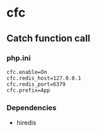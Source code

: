 # cfc

## Catch function call

### php.ini

```
cfc.enable=On
cfc.redis_host=127.0.0.1
cfc.redis_port=6379
cfc.prefix=App
```

### Dependencies

- hiredis
